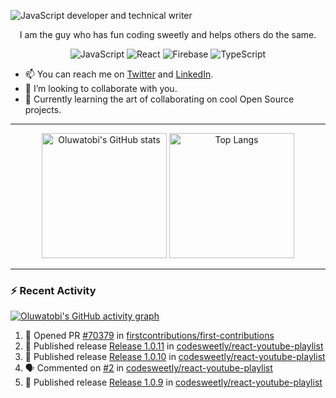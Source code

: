 ![JavaScript developer and technical writer](https://github.com/oluwatobiss/oluwatobiss/assets/60105594/b7553a4a-7e4c-4277-bc36-059974d9e7dd)

<div align="center">
  
  I am the guy who has fun coding sweetly and helps others do the same.
  
  ![JavaScript](https://img.shields.io/badge/javascript-f4e57e?style=for-the-badge&logo=javascript&logoColor=black)
  ![React](https://img.shields.io/badge/react-0D6C8C?style=for-the-badge&logo=react&logoColor=white)
  ![Firebase](https://img.shields.io/badge/firebase-F2C12A?style=for-the-badge&logo=firebase&logoColor=black)
  ![TypeScript](https://img.shields.io/badge/typescript-3178C6?style=for-the-badge&logo=typescript&logoColor=white)
  
</div>

- 📫 You can reach me on [Twitter](https://twitter.com/oluwatobiss) and [LinkedIn](https://www.linkedin.com/in/oluwatobiss/).
- 👯 I’m looking to collaborate with you.
- 🌱 Currently learning the art of collaborating on cool Open Source projects.

---

<div align="center">
  <img height=200 src="https://github-readme-stats-oluwatobiss.vercel.app/api?username=oluwatobiss&show_icons=true&theme=vision-friendly-dark" alt="Oluwatobi's GitHub stats"/>
  <img height=200 src="https://github-readme-stats-oluwatobiss.vercel.app/api/top-langs/?username=oluwatobiss&langs_count=8&layout=compact&theme=vision-friendly-dark" alt="Top Langs"/>
</div>
  
---

### :zap: Recent Activity

[![Oluwatobi's GitHub activity graph](https://github-readme-activity-graph.vercel.app/graph?username=oluwatobiss&theme=high-contrast)](https://github.com/ashutosh00710/github-readme-activity-graph)

<!--START_SECTION:activity-->
1. 💪 Opened PR [#70379](https://github.com/firstcontributions/first-contributions/pull/70379) in [firstcontributions/first-contributions](https://github.com/firstcontributions/first-contributions)
2. 🚀 Published release [Release 1.0.11](https://github.com/codesweetly/react-youtube-playlist/releases/tag/v1.0.11) in [codesweetly/react-youtube-playlist](https://github.com/codesweetly/react-youtube-playlist)
3. 🚀 Published release [Release 1.0.10](https://github.com/codesweetly/react-youtube-playlist/releases/tag/v1.0.10) in [codesweetly/react-youtube-playlist](https://github.com/codesweetly/react-youtube-playlist)
4. 🗣 Commented on [#2](https://github.com/codesweetly/react-youtube-playlist/issues/2#issuecomment-1644630819) in [codesweetly/react-youtube-playlist](https://github.com/codesweetly/react-youtube-playlist)
5. 🚀 Published release [Release 1.0.9](https://github.com/codesweetly/react-youtube-playlist/releases/tag/v1.0.9) in [codesweetly/react-youtube-playlist](https://github.com/codesweetly/react-youtube-playlist)
<!--END_SECTION:activity-->

<!--
**oluwatobiss/oluwatobiss** is a ✨ _special_ ✨ repository because its `README.md` (this file) appears on your GitHub profile.

Here are some ideas to get you started:

- 🔭 I’m currently working on ...
- 🌱 I’m currently learning ...
- 👯 I’m looking to collaborate on ...
- 🤔 I’m looking for help with ...
- 💬 Ask me about ...
- 📫 How to reach me: ...
- 😄 Pronouns: ...
- ⚡ Fun fact: ...
-->
